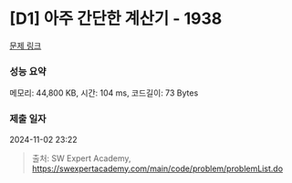 # [D1] 아주 간단한 계산기 - 1938 

[문제 링크](https://swexpertacademy.com/main/code/problem/problemDetail.do?contestProbId=AV5PjsYKAMIDFAUq) 

### 성능 요약

메모리: 44,800 KB, 시간: 104 ms, 코드길이: 73 Bytes

### 제출 일자

2024-11-02 23:22



> 출처: SW Expert Academy, https://swexpertacademy.com/main/code/problem/problemList.do